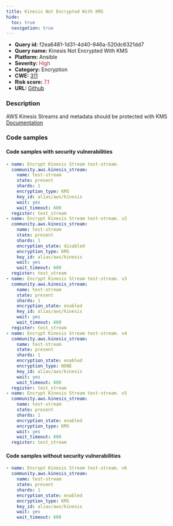 ```yaml
---
title: Kinesis Not Encrypted With KMS
hide:
  toc: true
  navigation: true
---
```


<style>
  .highlight .hll {
    background-color: #ff171742;
  }
  .md-content {
    max-width: 1100px;
    margin: 0 auto;
  }
</style>

-   **Query id:** f2ea6481-1d31-4d40-946a-520dc6321dd7
-   **Query name:** Kinesis Not Encrypted With KMS
-   **Platform:** Ansible
-   **Severity:** <span style="color:#bb2124">High</span>
-   **Category:** Encryption
-   **CWE:** <a href="https://cwe.mitre.org/data/definitions/311.html" onclick="newWindowOpenerSafe(event, 'https://cwe.mitre.org/data/definitions/311.html')">311</a>
-   **Risk score:** <span style="color:#bb2124">7.1</span>
-   **URL:** [Github](https://github.com/Checkmarx/kics/tree/master/assets/queries/ansible/aws/kinesis_not_encrypted_with_kms)

### Description
AWS Kinesis Streams and metadata should be protected with KMS<br>
[Documentation](https://docs.ansible.com/ansible/latest/collections/community/aws/kinesis_stream_module.html)

### Code samples
#### Code samples with security vulnerabilities
```yaml title="Positive test num. 1 - yaml file" hl_lines="2 38 44 16 23"
- name: Encrypt Kinesis Stream test-stream.
  community.aws.kinesis_stream:
    name: test-stream
    state: present
    shards: 1
    encryption_type: KMS
    key_id: alias/aws/kinesis
    wait: yes
    wait_timeout: 600
  register: test_stream
- name: Encrypt Kinesis Stream test-stream. v2
  community.aws.kinesis_stream:
    name: test-stream
    state: present
    shards: 1
    encryption_state: disabled
    encryption_type: KMS
    key_id: alias/aws/kinesis
    wait: yes
    wait_timeout: 600
  register: test_stream
- name: Encrypt Kinesis Stream test-stream. v3
  community.aws.kinesis_stream:
    name: test-stream
    state: present
    shards: 1
    encryption_state: enabled
    key_id: alias/aws/kinesis
    wait: yes
    wait_timeout: 600
  register: test_stream
- name: Encrypt Kinesis Stream test-stream. v4
  community.aws.kinesis_stream:
    name: test-stream
    state: present
    shards: 1
    encryption_state: enabled
    encryption_type: NONE
    key_id: alias/aws/kinesis
    wait: yes
    wait_timeout: 600
  register: test_stream
- name: Encrypt Kinesis Stream test-stream. v5
  community.aws.kinesis_stream:
    name: test-stream
    state: present
    shards: 1
    encryption_state: enabled
    encryption_type: KMS
    wait: yes
    wait_timeout: 600
  register: test_stream

```


#### Code samples without security vulnerabilities
```yaml title="Negative test num. 1 - yaml file"
- name: Encrypt Kinesis Stream test-stream. v6
  community.aws.kinesis_stream:
    name: test-stream
    state: present
    shards: 1
    encryption_state: enabled
    encryption_type: KMS
    key_id: alias/aws/kinesis
    wait: yes
    wait_timeout: 600

```

